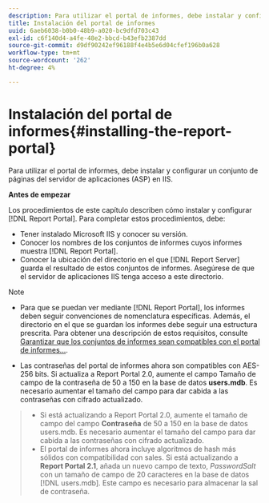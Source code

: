 ```yaml
---
description: Para utilizar el portal de informes, debe instalar y configurar un conjunto de páginas del servidor de aplicaciones (ASP) en IIS.
title: Instalación del portal de informes
uuid: 6aeb6038-b0b0-48b9-a020-bc9dfd703c43
exl-id: c6f140d4-a4fe-48e2-bbcd-b43efb2387dd
source-git-commit: d9df90242ef96188f4e4b5e6d04cfef196b0a628
workflow-type: tm+mt
source-wordcount: '262'
ht-degree: 4%

---
```


# Instalación del portal de informes{#installing-the-report-portal}

Para utilizar el portal de informes, debe instalar y configurar un conjunto de páginas del servidor de aplicaciones (ASP) en IIS.

**Antes de empezar**

Los procedimientos de este capítulo describen cómo instalar y configurar [!DNL Report Portal]. Para completar estos procedimientos, debe:

* Tener instalado Microsoft IIS y conocer su versión.
* Conocer los nombres de los conjuntos de informes cuyos informes muestra [!DNL Report Portal].
* Conocer la ubicación del directorio en el que [!DNL Report Server] guarda el resultado de estos conjuntos de informes. Asegúrese de que el servidor de aplicaciones IIS tenga acceso a este directorio.

>[!NOTE]
>
>* Para que se puedan ver mediante [!DNL Report Portal], los informes deben seguir convenciones de nomenclatura específicas. Además, el directorio en el que se guardan los informes debe seguir una estructura prescrita. Para obtener una descripción de estos requisitos, consulte [Garantizar que los conjuntos de informes sean compatibles con el portal de informes...](../../../home/c-rpt-oview/c-install-rpt-port/c-rpt-port-user-inter.md#section-2b141e5d198a4bbea455699126c24706).
   >
   >
* Las contraseñas del portal de informes ahora son compatibles con AES-256 bits. Si actualiza a Report Portal 2.0, aumente el campo Tamaño de campo de la contraseña de 50 a 150 en la base de datos **users.mdb**. Es necesario aumentar el tamaño del campo para dar cabida a las contraseñas con cifrado actualizado.
>* Si está actualizando a Report Portal 2.0, aumente el tamaño de campo del campo **Contraseña** de 50 a 150 en la base de datos users.mdb. Es necesario aumentar el tamaño del campo para dar cabida a las contraseñas con cifrado actualizado.
>* El portal de informes ahora incluye algoritmos de hash más sólidos con compatibilidad con sales. Si está actualizando a **Report Portal 2.1**, añada un nuevo campo de texto, *PasswordSalt* con un tamaño de campo de 20 caracteres en la base de datos [!DNL users.mdb]. Este campo es necesario para almacenar la sal de contraseña.

>


